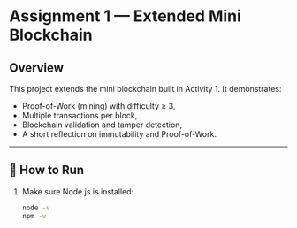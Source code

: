 # Assignment 1 — Extended Mini Blockchain

## Overview
This project extends the mini blockchain built in Activity 1. It demonstrates:
- Proof-of-Work (mining) with difficulty ≥ 3,
- Multiple transactions per block,
- Blockchain validation and tamper detection,
- A short reflection on immutability and Proof-of-Work.

---

## 🚀 How to Run

1. Make sure Node.js is installed:
   ```bash
   node -v
   npm -v

